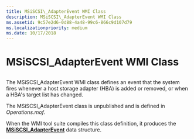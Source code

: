 ```yaml
---
title: MSiSCSI\_AdapterEvent WMI Class
description: MSiSCSI\_AdapterEvent WMI Class
ms.assetid: 9c57e2d6-0d88-4a48-99c6-866c9d107d79
ms.localizationpriority: medium
ms.date: 10/17/2018
---
```


# MSiSCSI\_AdapterEvent WMI Class


## <span id="ddk_msiscsi_adapterevent_wmi_class_kr"></span><span id="DDK_MSISCSI_ADAPTEREVENT_WMI_CLASS_KR"></span>


The MSiSCSI\_AdapterEvent WMI class defines an event that the system fires whenever a host storage adapter (HBA) is added or removed, or when a HBA's target list has changed.

The MSiSCSI\_AdapterEvent class is unpublished and is defined in *Operations.mof*.

When the WMI tool suite compiles this class definition, it produces the [**MSiSCSI\_AdapterEvent**](https://docs.microsoft.com/windows-hardware/drivers/ddi/content/iscsiop/ns-iscsiop-_msiscsi_adapterevent) data structure.

 

 






